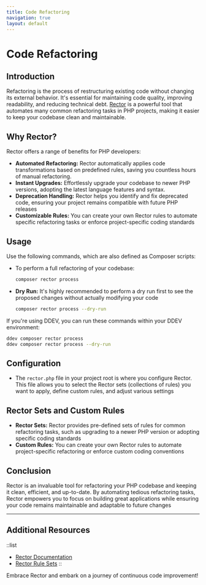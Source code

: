 ```yaml
---
title: Code Refactoring
navigation: true
layout: default
---
```


# Code Refactoring

## Introduction

Refactoring is the process of restructuring existing code without changing its external behavior. It's essential for maintaining code quality, improving readability, and reducing technical debt. [Rector](https://getrector.org/) is a powerful tool that automates many common refactoring tasks in PHP projects, making it easier to keep your codebase clean and maintainable. 

## Why Rector?

Rector offers a range of benefits for PHP developers:

* **Automated Refactoring:** Rector automatically applies code transformations based on predefined rules, saving you countless hours of manual refactoring.
* **Instant Upgrades:** Effortlessly upgrade your codebase to newer PHP versions, adopting the latest language features and syntax.
* **Deprecation Handling:** Rector helps you identify and fix deprecated code, ensuring your project remains compatible with future PHP releases
* **Customizable Rules:** You can create your own Rector rules to automate specific refactoring tasks or enforce project-specific coding standards

## Usage

Use the following commands, which are also defined as Composer scripts:

* To perform a full refactoring of your codebase:
     ```bash
     composer rector process 
     ```

* **Dry Run:** It's highly recommended to perform a dry run first to see the proposed changes without actually modifying your code

     ```bash
     composer rector process --dry-run 
     ```
If you're using DDEV, you can run these commands within your DDEV environment:
```bash
ddev composer rector process
ddev composer rector process --dry-run
```


## Configuration

   * The `rector.php` file in your project root is where you configure Rector.  This file allows you to select the Rector sets (collections of rules) you want to apply, define custom rules, and adjust various settings

## Rector Sets and Custom Rules

* **Rector Sets:** Rector provides pre-defined sets of rules for common refactoring tasks, such as upgrading to a newer PHP version or adopting specific coding standards
* **Custom Rules:** You can create your own Rector rules to automate project-specific refactoring or enforce custom coding conventions

## Conclusion

Rector is an invaluable tool for refactoring your PHP codebase and keeping it clean, efficient, and up-to-date. By automating tedious refactoring tasks, Rector empowers you to focus on building great applications while ensuring your code remains maintainable and adaptable to future changes

---

## Additional Resources
::list
* [Rector Documentation](https://getrector.org/)
* [Rector Rule Sets](https://getrector.org/sets)
::

Embrace Rector and embark on a journey of continuous code improvement!
